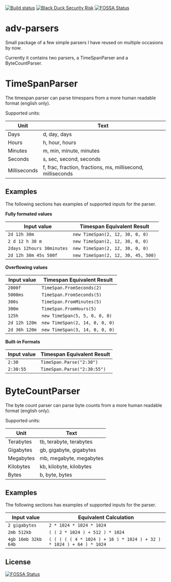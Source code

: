 [![Build status](https://ci.appveyor.com/api/projects/status/3gvk0o9id7ctlywk/branch/master?svg=true)](https://ci.appveyor.com/project/jeme/adv-parsers/branch/master)
[![Black Duck Security Risk](https://copilot.blackducksoftware.com/github/repos/dotJEM/adv-parsers/branches/master/badge-risk.svg)](https://copilot.blackducksoftware.com/github/repos/dotJEM/adv-parsers/branches/master)
[![FOSSA Status](https://app.fossa.com/api/projects/git%2Bgithub.com%2FdotJEM%2Fadv-parsers.svg?type=shield)](https://app.fossa.com/projects/git%2Bgithub.com%2FdotJEM%2Fadv-parsers?ref=badge_shield)

# adv-parsers
Small package of a few simple parsers I have reused on multiple occasions by now. 

Currently it contains two parsers, a TimeSpanParser and a ByteCountParser.

# TimeSpanParser

The timespan parser can parse timespans from a more human readable format (english only).

Supported units:

| Unit         | Text |
| ------------ | ---- | 
| Days         | d, day, days | 
| Hours        | h, hour, hours | 
| Minutes      | m, min, minute, minutes | 
| Seconds      | s, sec, second, seconds | 
| Milliseconds | f, frac, fraction, fractions, ms, millisecond, milliseconds | 


## Examples

The following sections has examples of supported inputs for the parser.

**Fully formated values**

| Input value | Timespan Equivalent Result |
| --- | --- | 
| `2d 12h 30m` | `new TimeSpan(2, 12, 30, 0, 0)` | 
| `2 d 12 h 30 m` | `new TimeSpan(2, 12, 30, 0, 0)` | 
| `2days 12hours 30minutes` | `new TimeSpan(2, 12, 30, 0, 0)` | 
| `2d 12h 30m 45s 500f` | `new TimeSpan(2, 12, 30, 45, 500)` | 

**Overflowing values**

| Input value | Timespan Equivalent Result |
| --- | --- | 
| `2000f` | `TimeSpan.FromSeconds(2)` | 
| `5000ms` | `TimeSpan.FromSeconds(5)` | 
| `300s` | `TimeSpan.FromMinutes(5)` | 
| `300m` | `TimeSpan.FromHours(5)` | 
| `125h` | `new TimeSpan(5, 5, 0, 0, 0)` | 
| `2d 12h 120m` | `new TimeSpan(2, 14, 0, 0, 0)` |
| `2d 36h 120m` | `new TimeSpan(3, 14, 0, 0, 0)` |

**Built-in Formats**

| Input value | Timespan Equivalent Result |
| --- | --- | 
| `2:30` | `TimeSpan.Parse("2:30")` | 
| `2:30:55` | `TimeSpan.Parse("2:30:55")` |

# ByteCountParser

The byte count parser can parse byte counts from a more human readable format (english only).

Supported units:

| Unit         | Text |
| ------------ | ---- | 
| Terabytes    | tb, terabyte, terabytes | 
| Gigabytes    | gb, gigabyte, gigabytes | 
| Megabytes    | mb, megabyte, megabytes | 
| Kilobytes    | kb, kilobyte, kilobytes | 
| Bytes        | b, byte, bytes | 

## Examples

The following sections has examples of supported inputs for the parser.

| Input value | Equivalent Calculation |
| --- | --- | 
| `2 gigabytes` | `2 * 1024 * 1024 * 1024` | 
| `2mb 512kb` | `( ( 2 * 1024 ) + 512 ) * 1024` | 
| `4gb 16mb 32kb 64b` | `( ( ( ( ( 4 * 1024 ) + 16 ) * 1024 ) + 32 ) * 1024 ) + 64 ) * 1024` | 


## License
[![FOSSA Status](https://app.fossa.com/api/projects/git%2Bgithub.com%2FdotJEM%2Fadv-parsers.svg?type=large)](https://app.fossa.com/projects/git%2Bgithub.com%2FdotJEM%2Fadv-parsers?ref=badge_large)